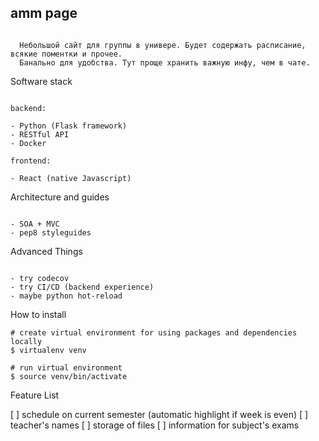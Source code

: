 
## amm page

```

  Небольшой сайт для группы в универе. Будет содержать расписание, всякие поментки и прочее.
  Банально для удобства. Тут проще хранить важную инфу, чем в чате.

```

Software stack

```

backend:

- Python (Flask framework)
- RESTful API
- Docker

frontend:

- React (native Javascript)

```

Architecture and guides

```

- SOA + MVC
- pep8 styleguides

```

Advanced Things

```

- try codecov
- try CI/CD (backend experience)
- maybe python hot-reload

```

How to install

```
# create virtual environment for using packages and dependencies locally
$ virtualenv venv

# run virtual environment
$ source venv/bin/activate
```

Feature List

[ ] schedule on current semester (automatic highlight if week is even)
[ ] teacher's names
[ ] storage of files
[ ] information for subject's exams
